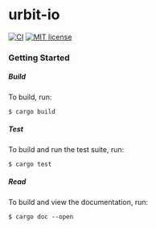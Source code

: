 # urbit-io

[![CI](https://github.com/mcevoypeter/urbit-io/actions/workflows/ci.yml/badge.svg)](https://github.com/mcevoypeter/urbit-io/actions/workflows/ci.yml)
[![MIT license](https://img.shields.io/badge/license-MIT-blue.svg)](./LICENSE.txt)

### Getting Started

##### Build

To build, run:
```console
$ cargo build
```

##### Test

To build and run the test suite, run:
```console
$ cargo test
```

##### Read

To build and view the documentation, run:
```console
$ cargo doc --open
```
